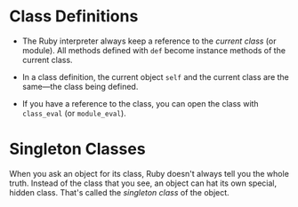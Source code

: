 Class Definitions
=================

* The Ruby interpreter always keep a reference to the _current class_ (or
  module). All methods defined with `def` become instance methods of the current
  class.

* In a class definition, the current object `self` and the current class are the
  same—the class being defined.

* If you have a reference to the class, you can open the class with `class_eval`
  (or `module_eval`).

Singleton Classes
=================

When you ask an object for its class, Ruby doesn't always tell you the whole
truth. Instead of the class that you see, an object can hat its own special,
hidden class. That's called the _singleton class_ of the object.
